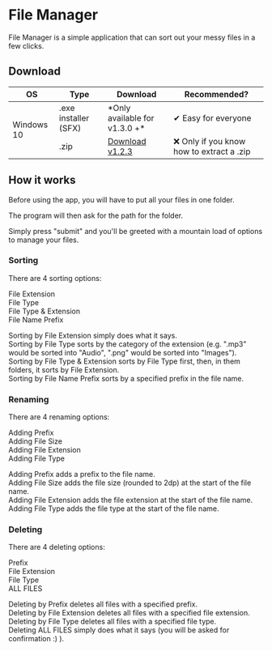 # File Manager
File Manager is a simple application that can sort out your messy files in a few clicks.

## Download
<table>
    <thead>
        <tr>
            <th>OS</th>
            <th>Type</th>
            <th>Download</th>
            <th>Recommended?</th>
        </tr>
    </thead>
    <tbody>
        <tr>
            <td rowspan=2>Windows 10</td>
            <td>.exe installer (SFX)</td>
            <td>*Only available for v1.3.0 +*</td>
            <td>✔ Easy for everyone</td>
        </tr>
        <tr>
            <td>.zip</td>
            <td><a href="https://bit.ly/3zQXpkt">Download v1.2.3</a></td>
            <td>❌ Only if you know how to extract a .zip</td>
        </tr>
    </tbody>
</table>

## How it works
Before using the app, you will have to put all your files in one folder.

The program will then ask for the path for the folder.

Simply press "submit" and you'll be greeted with a mountain load of options to manage your files.

### Sorting
There are 4 sorting options:

File Extension
<br>File Type
<br>File Type & Extension
<br>File Name Prefix

Sorting by File Extension simply does what it says.
<br>Sorting by File Type sorts by the category of the extension (e.g. ".mp3" would be sorted into "Audio", ".png" would be sorted into "Images").
<br>Sorting by File Type & Extension sorts by File Type first, then, in them folders, it sorts by File Extension.
<br>Sorting by File Name Prefix sorts by a specified prefix in the file name.

### Renaming
There are 4 renaming options:

Adding Prefix
<br>Adding File Size
<br>Adding File Extension
<br>Adding File Type

Adding Prefix adds a prefix to the file name.
<br>Adding File Size adds the file size (rounded to 2dp) at the start of the file name.
<br>Adding File Extension adds the file extension at the start of the file name.
<br>Adding File Type adds the file type at the start of the file name.

### Deleting
There are 4 deleting options:

Prefix
<br>File Extension
<br>File Type
<br>ALL FILES

Deleting by Prefix deletes all files with a specified prefix.
<br>Deleting by File Extension deletes all files with a specified file extension.
<br>Deleting by File Type deletes all files with a specified file type.
<br>Deleting ALL FILES simply does what it says (you will be asked for confirmation :) ).
